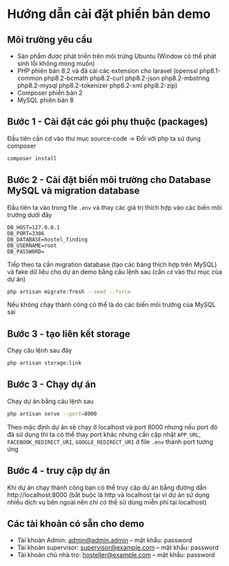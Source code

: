 # Hướng dẫn cài đặt phiển bản demo

## Môi trường yêu cầu

- Sản phẩm được phát triển trên môi trừng Ubuntu (Window có thể phát sinh lỗi không mong muốn)
- PHP phiên bản 8.2 và đã cài các extension cho laravel (openssl php8.1-common php8.2-bcmath php8.2-curl php8.2-json php8.2-mbstring php8.2-mysql php8.2-tokenizer php8.2-xml php8.2-zip)
- Composer phiển bản 2
- MySQL phiên bản 8

## Bước 1 - Cài đặt các gói phụ thuộc (packages)

Đầu tiên cần cd vào thư mục source-code -> Đối với php ta sử dụng composer

```bash
composer install
```

## Bước 2 - Cài đặt biến môi trường cho Database MySQL và migration database

Đầu tiên ta vào trong file `.env` và thay các giá trị thích hợp vào các biến môi trường dưới đây

```env
DB_HOST=127.0.0.1
DB_PORT=3306
DB_DATABASE=hostel_finding
DB_USERNAME=root
DB_PASSWORD=
```

Tiếp theo ta cần migration database (tạo các bảng thích hợp trên MySQL) và fake dữ liệu cho dự án demo bằng câu lệnh sau (cần `cd` vào thư mục của dự án)

```bash
php artisan migrate:fresh --seed --force
```

Nếu không chạy thành công có thể là do các biến môi trường của MySQL sai

## Bước 3 - tạo liên kết storage

Chạy câu lệnh sau đây

```bash
php artisan storage:link
```

## Bước 3 - Chạy dự án

Chạy dự án bằng câu lệnh sau

```bash
php artisan serve --port=8000
```

Theo mặc định dự án sẽ chạy ở localhost và port 8000 nhưng nếu port đó đã sử dụng thì ta có thể thay port khác nhưng cần cập nhật `APP_URL`, `FACEBOOK_REDIRECT_URI`, `GOOGLE_REDIRECT_URI` ở file `.env` thành port tương ứng

## Bước 4 - truy cập dự án

Khi dự án chạy thành công bạn có thể truy cập dự án bằng đường dẫn http://localhost:8000 (bắt buộc là http và localhost tại vì dự án sử dụng nhiều dịch vụ bên ngoài nên chỉ có thể sử dùng miễn phí tại localhost)

## Các tài khoản có sẵn cho demo

- Tài khoản Admin: admin@admin.admin – mật khẩu: password
- Tài khoản supervisor: supervisor@example.com – mật khẩu: password
- Tài khoản chủ nhà trọ: hosteller@example.com – mật khẩu: password








